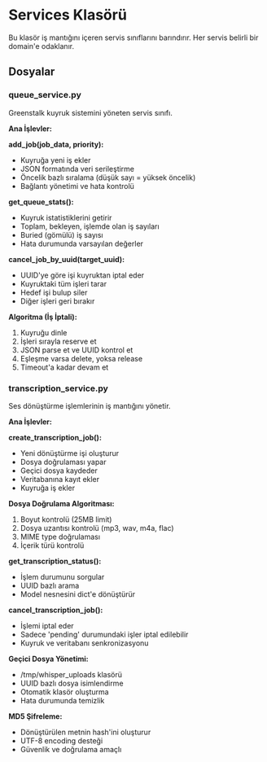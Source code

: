 # Services Klasörü

Bu klasör iş mantığını içeren servis sınıflarını barındırır. Her servis belirli bir domain'e odaklanır.

## Dosyalar

### queue_service.py
Greenstalk kuyruk sistemini yöneten servis sınıfı.

**Ana İşlevler:**

**add_job(job_data, priority):**
- Kuyruğa yeni iş ekler
- JSON formatında veri serileştirme
- Öncelik bazlı sıralama (düşük sayı = yüksek öncelik)
- Bağlantı yönetimi ve hata kontrolü

**get_queue_stats():**
- Kuyruk istatistiklerini getirir
- Toplam, bekleyen, işlemde olan iş sayıları
- Buried (gömülü) iş sayısı
- Hata durumunda varsayılan değerler

**cancel_job_by_uuid(target_uuid):**
- UUID'ye göre işi kuyruktan iptal eder
- Kuyruktaki tüm işleri tarar
- Hedef işi bulup siler
- Diğer işleri geri bırakır

**Algoritma (İş İptali):**
1. Kuyruğu dinle
2. İşleri sırayla reserve et
3. JSON parse et ve UUID kontrol et
4. Eşleşme varsa delete, yoksa release
5. Timeout'a kadar devam et

### transcription_service.py
Ses dönüştürme işlemlerinin iş mantığını yönetir.

**Ana İşlevler:**

**create_transcription_job():**
- Yeni dönüştürme işi oluşturur
- Dosya doğrulaması yapar
- Geçici dosya kaydeder
- Veritabanına kayıt ekler
- Kuyruğa iş ekler

**Dosya Doğrulama Algoritması:**
1. Boyut kontrolü (25MB limit)
2. Dosya uzantısı kontrolü (mp3, wav, m4a, flac)
3. MIME type doğrulaması
4. İçerik türü kontrolü

**get_transcription_status():**
- İşlem durumunu sorgular
- UUID bazlı arama
- Model nesnesini dict'e dönüştürür

**cancel_transcription_job():**
- İşlemi iptal eder
- Sadece 'pending' durumundaki işler iptal edilebilir
- Kuyruk ve veritabanı senkronizasyonu

**Geçici Dosya Yönetimi:**
- /tmp/whisper_uploads klasörü
- UUID bazlı dosya isimlendirme
- Otomatik klasör oluşturma
- Hata durumunda temizlik

**MD5 Şifreleme:**
- Dönüştürülen metnin hash'ini oluşturur
- UTF-8 encoding desteği
- Güvenlik ve doğrulama amaçlı
